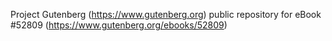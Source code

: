 Project Gutenberg (https://www.gutenberg.org) public repository for
eBook #52809 (https://www.gutenberg.org/ebooks/52809)
